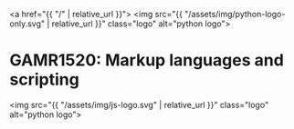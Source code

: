 <a href="{{ "/" | relative_url }}">
    <img src="{{ "/assets/img/python-logo-only.svg" | relative_url }}" class="logo" alt="python logo">
    <h1>
        GAMR1520<span class="expendable">:
            Markup languages and scripting
        </span>
    </h1>
    <img src="{{ "/assets/img/js-logo.svg" | relative_url }}" class="logo" alt="python logo">
</a>